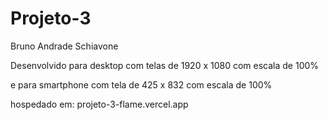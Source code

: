 # Projeto-3

Bruno Andrade Schiavone

Desenvolvido para desktop com telas de 1920 x 1080 com escala de 100%

e para smartphone com tela de 425 x 832 com escala de 100%

hospedado em: projeto-3-flame.vercel.app
